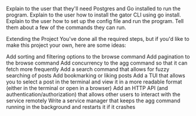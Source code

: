 Explain to the user that they'll need Postgres and Go installed to run the program.
Explain to the user how to install the gator CLI using go install.
Explain to the user how to set up the config file and run the program. Tell them about a few of the commands they can run.


Extending the Project
You've done all the required steps, but if you'd like to make this project your own, here are some ideas:

Add sorting and filtering options to the browse command
Add pagination to the browse command
Add concurrency to the agg command so that it can fetch more frequently
Add a search command that allows for fuzzy searching of posts
Add bookmarking or liking posts
Add a TUI that allows you to select a post in the terminal and view it in a more readable format (either in the terminal or open in a browser)
Add an HTTP API (and authentication/authorization) that allows other users to interact with the service remotely
Write a service manager that keeps the agg command running in the background and restarts it if it crashes
